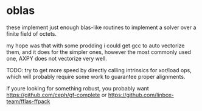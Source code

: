 # oblas

these implement just enough blas-like routines to implement a solver over a finite field of octets.

my hope was that with some prodding i could get gcc to auto vectorize them, and it does for the simpler ones, however the most commonly used one, AXPY does not vectorize very well.

TODO:
try to get more speed by directly calling intrinsics for xor/load ops, which will probably require some work to guarantee proper alignments.

if youre looking for something robust, you probably want https://github.com/ceph/gf-complete or https://github.com/linbox-team/fflas-ffpack
